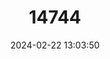 ---
title: "14744"
category: "Neusticomys venezuelae"
draft: false
date: 2024-02-22 13:03:50
languages:
  English: ["Venezuelan Fish-eating Rat"]
---